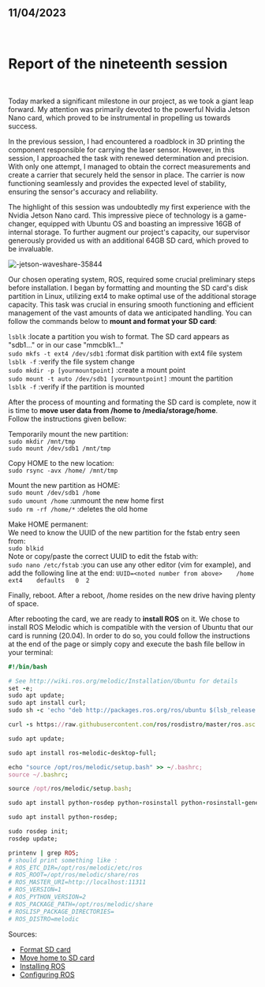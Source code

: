 ## 11/04/2023

<br />

# Report of the nineteenth session

<br />

Today marked a significant milestone in our project, as we took a giant leap forward. My attention was primarily devoted to the powerful Nvidia Jetson Nano card, which proved to be instrumental in propelling us towards success.<br />

In the previous session, I had encountered a roadblock in 3D printing the component responsible for carrying the laser sensor. However, in this session, I approached the task with renewed determination and precision. With only one attempt, I managed to obtain the correct measurements and create a carrier that securely held the sensor in place. The carrier is now functioning seamlessly and provides the expected level of stability, ensuring the sensor's accuracy and reliability.<br />

The highlight of this session was undoubtedly my first experience with the Nvidia Jetson Nano card. This impressive piece of technology is a game-changer, equipped with Ubuntu OS and boasting an impressive 16GB of internal storage. To further augment our project's capacity, our supervisor generously provided us with an additional 64GB SD card, which proved to be invaluable.<br />

![-jetson-waveshare-35844](https://user-images.githubusercontent.com/115218309/232207341-64b2d813-9357-45a4-a94c-97a9792ac67f.jpg)

Our chosen operating system, ROS, required some crucial preliminary steps before installation. I began by formatting and mounting the SD card's disk partition in Linux, utilizing ext4 to make optimal use of the additional storage capacity. This task was crucial in ensuring smooth functioning and efficient management of the vast amounts of data we anticipated handling. You can follow the commands below to **mount and format your SD card**:<br />

`lsblk` :locate a partition you wish to format. The SD card appears as "sdb1..." or in our case "mmcblk1..."<br />
`sudo mkfs -t ext4 /dev/sdb1` :format disk partition with ext4 file system<br />
`lsblk -f` :verify the file system change<br />
`sudo mkdir -p [yourmountpoint]` :create a mount point<br />
`sudo mount -t auto /dev/sdb1 [yourmountpoint]` :mount the partition<br />
`lsblk -f` :verify if the partition is mounted<br />

After the process of mounting and formating the SD card is complete, now it is time to **move user data from /home to /media/storage/home**.<br />
Follow the instructions given bellow:<br />

Temporarily mount the new partition:<br />
`sudo mkdir /mnt/tmp`<br />
`sudo mount /dev/sdb1 /mnt/tmp`<br />

Copy HOME to the new location:<br />
`sudo rsync -avx /home/ /mnt/tmp`<br />

Mount the new partition as HOME:<br />
`sudo mount /dev/sdb1 /home`<br />
`sudo umount /home` :unmount the new home first<br />
`sudo rm -rf /home/*` :deletes the old home<br />

Make HOME permanent:<br />
We need to know the UUID of the new partition for the fstab entry seen from:<br />
`sudo blkid`<br />
Note or copy/paste the correct UUID to edit the fstab with:<br />
`sudo nano /etc/fstab` :you can use any other editor (vim for example), and add the following line at the end:
`UUID=<noted number from above>    /home    ext4    defaults   0  2`<br />

Finally, reboot. After a reboot, /home resides on the new drive having plenty of space.<br />

After rebooting the card, we are ready to **install ROS** on it. We chose to install ROS Melodic which is compatible with the version of Ubuntu that our card is running (20.04). In order to do so, you could follow the instructions at the end of the page or simply copy and execute the bash file bellow in your terminal:<br />
```ruby
#!/bin/bash

# See http://wiki.ros.org/melodic/Installation/Ubuntu for details
set -e;
sudo apt update;
sudo apt install curl;
sudo sh -c 'echo "deb http://packages.ros.org/ros/ubuntu $(lsb_release -sc) main" > /etc/apt/sources.list.d/ros-latest.list';

curl -s https://raw.githubusercontent.com/ros/rosdistro/master/ros.asc | sudo apt-key add -;

sudo apt update;

sudo apt install ros-melodic-desktop-full;

echo "source /opt/ros/melodic/setup.bash" >> ~/.bashrc;
source ~/.bashrc;

source /opt/ros/melodic/setup.bash;

sudo apt install python-rosdep python-rosinstall python-rosinstall-generator python-wstool build-essential;

sudo apt install python-rosdep;

sudo rosdep init;
rosdep update;

printenv | grep ROS;
# should print something like :
# ROS_ETC_DIR=/opt/ros/melodic/etc/ros
# ROS_ROOT=/opt/ros/melodic/share/ros
# ROS_MASTER_URI=http://localhost:11311
# ROS_VERSION=1
# ROS_PYTHON_VERSION=2
# ROS_PACKAGE_PATH=/opt/ros/melodic/share
# ROSLISP_PACKAGE_DIRECTORIES=
# ROS_DISTRO=melodic
```
Sources:<br />
- [Format SD card](https://phoenixnap.com/kb/linux-format-disk)
- [Move home to SD card](https://askubuntu.com/questions/21321/move-home-folder-to-second-drive)
- [Installing ROS](http://wiki.ros.org/melodic/Installation/Ubuntu)
- [Configuring ROS](http://wiki.ros.org/fr/ROS/Tutorials/InstallingandConfiguringROSEnvironment)
